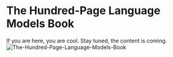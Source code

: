 # The Hundred-Page Language Models Book
If you are here, you are cool. Stay tuned, the content is coming.
![The-Hundred-Page-Language-Models-Book](https://github.com/user-attachments/assets/0afc269a-5e12-473a-8ec6-292e9457bc84)
